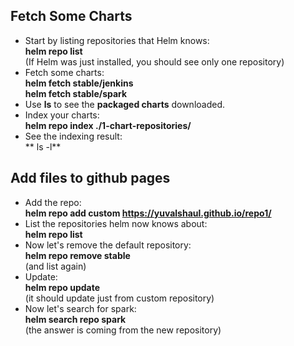

## Fetch Some Charts

- Start by listing repositories that Helm knows:  
**helm repo list**  
(If Helm was just installed, you should see only one repository)
- Fetch some charts:  
**helm fetch stable/jenkins**  
**helm fetch stable/spark**
- Use **ls** to see the **packaged charts** downloaded.
- Index your charts:  
**helm repo index ./1-chart-repositories/**
- See the indexing result:  
** ls -l**


## Add files to github pages


- Add the repo:  
**helm repo add custom https://yuvalshaul.github.io/repo1/**
- List the repositories helm now knows about:  
**helm repo list**
- Now let's remove the default repository:  
**helm repo remove stable**  
(and list again)
- Update:  
**helm repo update**  
(it should update just from custom repository)
- Now let's search for spark:  
**helm search repo spark**  
(the answer is coming from the new repository)

